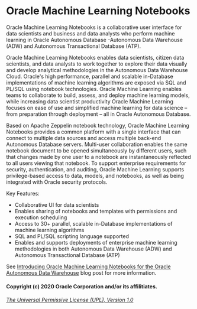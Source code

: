 # Oracle Machine Learning Notebooks
Oracle Machine Learning Notebooks is a collaborative user interface for data scientists and business and data analysts who perform machine learning in Oracle Autonomous Database -Autonomous Data Warehouse (ADW) and Autonomous Transactional Database (ATP).   

Oracle Machine Learning Notebooks enables data scientists, citizen data scientists, and data analysts to work together to explore their data visually and develop analytical methodologies in the Autonomous Data Warehouse Cloud. Oracle's high performance, parallel and scalable in-Database implementations of machine learning algorithms are exposed via SQL and PL/SQL using notebook technologies. Oracle Machine Learning enables teams to collaborate to build, assess, and deploy machine learning models, while increasing data scientist productivity Oracle Machine Learning focuses on ease of use and simplified machine learning for data science – from preparation through deployment – all in Oracle Autonomous Database.

Based on Apache Zeppelin notebook technology, Oracle Machine Learning Notebooks provides a common platform with a single interface that can connect to multiple data sources and access multiple back-end Autonomous Database servers. Multi-user collaboration enables the same notebook document to be opened simultaneously by different users, such that changes made by one user to a notebook are instantaneously reflected to all users viewing that notebook. To support enterprise requirements for security, authentication, and auditing, Oracle Machine Learning supports privilege-based access to data, models, and notebooks, as well as being integrated with Oracle security protocols.


Key Features:   

* Collaborative UI for data scientists
* Enables sharing of notebooks and templates with permissions and execution scheduling 
* Access to 30+ parallel, scalable in-Database implementations of machine learning algorithms
* SQL and PL/SQL scripting language supported
* Enables and supports deployments of enterprise machine learning methodologies in both Autonomous Data Warehouse (ADW) and Autonomous Transactional Database (ATP)


 See [Introducing Oracle Machine Learning Notebooks for the Oracle Autonomous Data Warehouse](https://blogs.oracle.com/datamining/introducing-oracle-machine-learning-sql-notebooks-for-the-oracle-autonomous-data-warehouse-cloud) blog post for more information.

#### Copyright (c) 2020 Oracle Corporation and/or its affilitiates.

###### [The Universal Permissive License (UPL), Version 1.0](https://oss.oracle.com/licenses/upl/)
